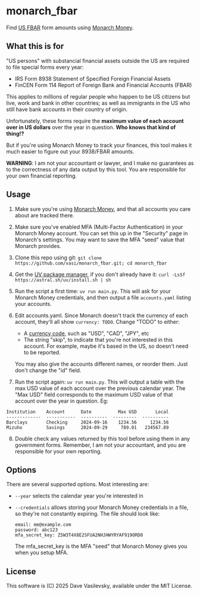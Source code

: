 # monarch_fbar

Find [US FBAR](https://bsaefiling.fincen.treas.gov/NoRegFBARFiler.html) form amounts using [Monarch Money](https://www.monarchmoney.com/).

## What this is for

"US persons" with substancial financial assets outside the US are required to file special forms every year:

- IRS Form 8938 Statement of Specified Foreign Financial Assets
- FinCEN Form 114 Report of Foreign Bank and Financial Accounts (FBAR)

This applies to millions of regular people who happen to be US citizens but live, work and bank in other countries; as well as immigrants in the US who still have bank accounts in their country of origin.

Unfortunately, these forms require the **maximum value of each account over in US dollars** over the year in question. **Who knows that kind of thing!?**

But if you're using Monarch Money to track your finances, this tool makes it much easier to figure out your 8938/FBAR amounts.

**WARNING**: I am not your accountant or lawyer, and I make no guarantees as to the correctness of any data output by this tool. You are responsible for your own financial reporting.

## Usage

1. Make sure you're using [Monarch Money](https://www.monarchmoney.com/), and that all accounts you care about are tracked there.
2. Make sure you've enabled MFA (Multi-Factor Authentication) in your Monarch Money account. You can set this up in the "Security" page in Monarch's settings. You may want to save the MFA "seed" value that Monarch provides.
3. Clone this repo using git: `git clone https://github.com/vasi/monarch_fbar.git; cd monarch_fbar`
4. Get the [UV package manager](https://docs.astral.sh/uv/getting-started/installation/), if you don't already have it: `curl -LsSf https://astral.sh/uv/install.sh | sh`
5. Run the script a first time: `uv run main.py`. This will ask for your Monarch Money credentials, and then output a file `accounts.yaml` listing your accounts.
6. Edit accounts.yaml. Since Monarch doesn't track the currency of each account, they'll all show `currency: TODO`. Change "TODO" to either:

   - A [currency code](https://www.ecb.europa.eu/stats/policy_and_exchange_rates/euro_reference_exchange_rates/html/index.en.html), such as "USD", "CAD", "JPY", etc
   - The string "skip", to indicate that you're not interested in this account. For example, maybe it's based in the US, so doesn't need to be reported.

   You may also give the accounts different names, or reorder them. Just don't change the "id" field.

7. Run the script again: `uv run main.py`. This will output a table with the max USD value of each account over the previous calendar year. The "Max USD" field corresponds to the maximum USD value of that account over the year in question. Eg:

```
Institution    Account      Date          Max USD       Local
-------------  -----------  ----------  ---------  ----------
Barclays       Checking     2024-09-16    1234.56     1234.56
Mizuho         Savings      2024-09-29     789.01   234567.89
```

8. Double check any values returned by this tool before using them in any government forms. Remember, I am not your accountant, and you are responsible for your own reporting.

## Options

There are several supported options. Most interesting are:

- `--year` selects the calendar year you're interested in
- `--credentials` allows storing your Monarch Money credentials in a file, so they're not constantly expiring. The file should look like:

  ```
  email: me@example.com
  password: abc123
  mfa_secret_key: Z5W3T4X8E2SFUA2NHJHWYRYAF919ORD0
  ```

  The mfa_secret_key is the MFA "seed" that Monarch Money gives you when you setup MFA.

## License

This software is (C) 2025 Dave Vasilevsky, available under the MIT License.
